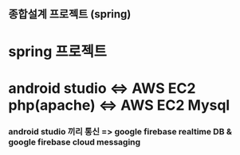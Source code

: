 <h2>종합설계 프로젝트 (spring)</h2>

# spring 프로젝트
# android studio <=> AWS EC2 php(apache) <=> AWS EC2 Mysql<br>
  <h3>android studio 끼리 통신 => google firebase realtime DB & google firebase cloud messaging</h3>

